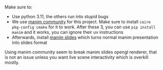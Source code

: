 Make sure to:

- Use python 3.11, the others run into stupid bugs
- We use [manim community](https://docs.manim.community/en/stable/installation/uv.html) for this project. Make sure to install `cairo pkg-config cmake` for it to work. After these 3, you can use `pip install manim` and it works, you can ignore their uv instructions
- Afterwards, install [manim slides](https://manim-slides.eertmans.be/latest/installation.html) which turns normal manim presentation into slides format

Using manim community seem to break manim slides opengl renderer, that is not an issue unless you want live scene interactivity which is overkill mostly.
